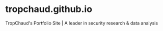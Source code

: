 # tropchaud.github.io
TropChaud's Portfolio Site | A leader in security research &amp; data analysis
